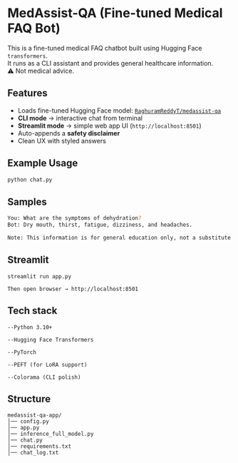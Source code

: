 # MedAssist-QA (Fine-tuned Medical FAQ Bot)

This is a fine-tuned medical FAQ chatbot built using Hugging Face `transformers`.  
It runs as a CLI assistant and provides general healthcare information.  
⚠️ Not medical advice.  

## Features
- Loads fine-tuned Hugging Face model: [`RaghuramReddyT/medassist-qa`](https://huggingface.co/RaghuramReddyT/medassist-qa)
- **CLI mode** → interactive chat from terminal
- **Streamlit mode** → simple web app UI (`http://localhost:8501`)
- Auto-appends a **safety disclaimer**
- Clean UX with styled answers

## Example Usage
```bash
python chat.py
```
## Samples
```bash
You: What are the symptoms of dehydration?
Bot: Dry mouth, thirst, fatigue, dizziness, and headaches.

Note: This information is for general education only, not a substitute for medical advice. Please consult a qualified healthcare professional.
```
## Streamlit
```
streamlit run app.py

Then open browser → http://localhost:8501
```
## Tech stack
```
--Python 3.10+

--Hugging Face Transformers

--PyTorch

--PEFT (for LoRA support)

--Colorama (CLI polish)
```
## Structure
```
medassist-qa-app/
│── config.py
│── app.py
│── inference_full_model.py
│── chat.py
│── requirements.txt
│── chat_log.txt
```
